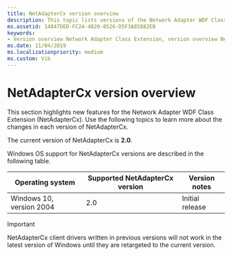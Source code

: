 ```yaml
---
title: NetAdapterCx version overview
description: This topic lists versions of the Network Adapter WDF Class Extension (NetAdapterCx).
ms.assetid: 14847DED-FC24-4020-8526-D5F3A85882EB
keywords:
- Version overview Network Adapter Class Extension, version overview NetAdapterCx, version overview NetCx
ms.date: 11/04/2019
ms.localizationpriority: medium
ms.custom: Vib
---
```


# NetAdapterCx version overview

This section highlights new features for the Network Adapter WDF Class Extension (NetAdapterCx). Use the following topics to learn more about the changes in each version of NetAdapterCx.

The current version of NetAdapterCx is **2.0**.

Windows OS support for NetAdapterCx versions are described in the following table.

| Operating system | Supported NetAdapterCx version | Version notes |
| --- | --- | --- |
| Windows 10, version 2004 | 2.0 | Initial release |

> [!IMPORTANT]
> NetAdapterCx client drivers written in previous versions will not work in the latest version of Windows until they are retargeted to the current version.

